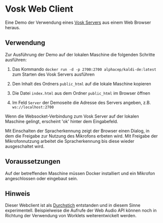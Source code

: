# Vosk Web Client

Eine Demo der Verwendung eines [Vosk Servers](https://alphacephei.com/vosk/server) aus einem Web Browser heraus.



## Verwendung

Zur Ausführung der Demo auf der lokalen Maschine die folgenden Schritte ausführen:

1. Das Kommando `docker run -d -p 2700:2700 alphacep/kaldi-de:latest` zum Starten des Vosk Servers ausführen

2. Den Inhalt des Ordners `public_html` auf die lokale Maschine kopieren

3. Die Datei `index.html` aus dem Ordner `public_html` im Browser öffnen

4. Im Feld `Server` der Demoseite die Adresse des Servers angeben, z.B. `ws://localhost:2700`

Wenn die Websocket-Verbindung zum Vosk Server auf der lokalen Maschine gelingt, erscheint 'ok' hinter dem Eingabefeld.

Mit Einschalten der Spracherkennung zeigt der Browser einen Dialog, in dem die Freigabe zur Nutzung des Mikrofons erbeten wird. Mit Freigabe der Mikrofonnutzung arbeitet die Spracherkennung bis diese wieder ausgeschaltet wird.


## Voraussetzungen

Auf der betreffenden Maschine müssen Docker installiert und ein Mikrofon angeschlossen oder eingebaut sein. 

## Hinweis

Dieser Webclient ist als [Durchstich](https://de.wikipedia.org/wiki/Prototyping_(Softwareentwicklung)#Vertikales_Prototyping_(Durchstich)) entstanden und in diesem Sinne experimentell. Beispielweise die Aufrufe der Web Audio API können noch in Richtung der Verwendung von Worklets weiterentwickelt werden.